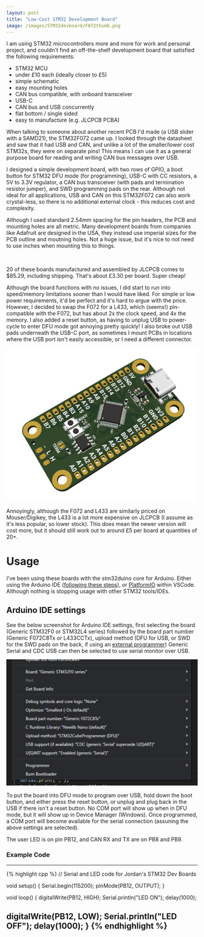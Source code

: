 ```yaml
---
layout: post
title: "Low-Cost STM32 Development Board"
image: /images/STM32devboard/F072thumb.png
---
```


I am using STM32 microcontrollers more and more for work and personal project, and couldn't find an off-the-shelf development board that satisfied the following requirements:

- STM32 MCU
- under £10 each (ideally closer to £5)
- simple schematic
- easy mounting holes
- CAN bus compatible, with onboard transceiver
- USB-C
- CAN bus and USB concurrently
- flat bottom / single sided
- easy to manufacture (e.g. JLCPCB PCBA)

When talking to someone about another recent PCB I'd made (a USB slider with a SAMD21), the STM32F072 came up. I looked through the datasheet and saw that it had USB and CAN, and unlike a lot of the smaller/lower cost STM32s, they were on separate pins! This means I can use it as a general purpose board for reading and writing CAN bus messages over USB.

I designed a simple development board, with two rows of GPIO, a boot button for STM32 DFU mode (for programming), USB-C with CC resistors, a 5V to 3.3V regulator, a CAN bus transceiver (with pads and termination resistor jumper), and SWD programming pads on the rear. Although not ideal for all applications, USB and CAN on this STM32F072 can also work crystal-less, so there is no additional external clock - this reduces cost and complexity.

Although I used standard 2.54mm spacing for the pin headers, the PCB and mounting holes are all metric. Many development boards from companies like Adafruit are designed in the USA, they instead use imperial sizes for the PCB outline and moutning holes. Not a huge issue, but it's nice to not need to use inches when mounting this to things.

<img src="/images/STM32devboard/F072photo.png" alt="" class="inline">

20 of these boards manufactured and assembled by JLCPCB comes to $85.29, including shipping. That's about £3.30 per board. Super cheap!

Although the board functions with no issues, I did start to run into speed/memory limitations sooner than I would have liked. For simple or low power requirements, it'd be perfect and it's hard to argue with the price. However, I decided to swap the F072 for a L433, which (seems!) pin-compatible with the F072, but has about 2x the clock speed, and 4x the memory. I also added a reset button, as having to unplug USB to power-cycle to enter DFU mode got annoying pretty quickly! I also broke out USB pads underneath the USB-C port, as sometimes I mount PCBs in locations where the USB port isn't easily accessible, or I need a different connector.

<img src="/images/STM32devboard/L433_3d.png" alt="" class="inline">

Annoyingly, although the F072 and L433 are similarly priced on Mouser/Digikey, the L433 is a lot more expensive on JLCPCB (I assume as it's less popular, so lower stock). This does mean the newer version will cost more, but it should still work out to around £5 per board at quantities of 20+.

# Usage

I've been using these boards with the stm32duino core for Arduino. Either using the Arduino IDE ([following these steps](https://github.com/stm32duino/Arduino_Core_STM32)), or [PlatformIO](https://docs.platformio.org/en/latest/platforms/ststm32.html) within VSCode. Although nothing is stopping usage with other STM32 tools/IDEs.

## Arduino IDE settings

See the below screenshot for Arduino IDE settings, first selecting the board (Generic STM32F0 or STM32L4 series) followed by the board part number (Generic F072C8Tx or L433CCTx), upload method (DFU for USB, or SWD for the SWD pads on the back, if using an [external programmer](https://www.st.com/en/development-tools/stlink-v3minie.html)) Generic Serial and CDC USB can then be selected to use serial monitor over USB.

<img src="/images/STM32devboard/arduinof0.png" alt="" class="inline">

To put the board into DFU mode to program over USB, hold down the boot button, and either press the reset button, or unplug and plug back in the USB if there isn't a reset button. No COM port will show up when in DFU mode, but it will show up in Device Manager (Windows). Once programmed, a COM port will become available for the serial connection (assuning the above settings are selected).

The user LED is on pin PB12, and CAN RX and TX are on PB8 and PB9.

### Example Code
---
{% highlight cpp %}
// Serial and LED code for Jordan's STM32 Dev Boards

void setup() {
  Serial.begin(115200);
  pinMode(PB12, OUTPUT);
}

void loop() {
  digitalWrite(PB12, HIGH);
  Serial.println("LED ON");
  delay(1000);

  digitalWrite(PB12, LOW);
  Serial.println("LED OFF");
  delay(1000);
}
{% endhighlight %}
---
